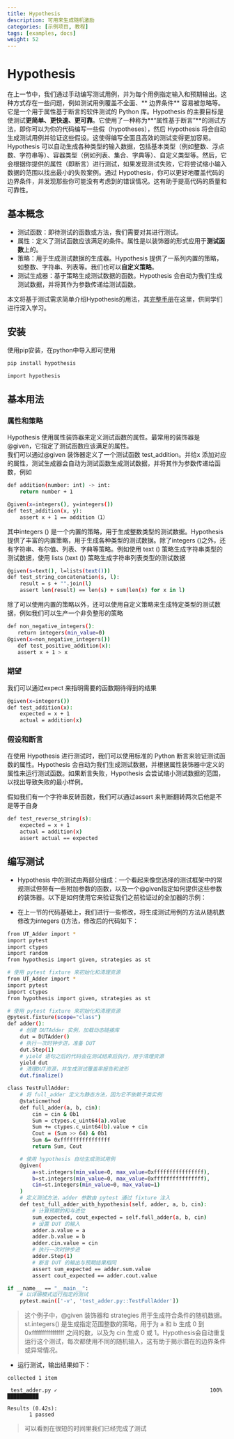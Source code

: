 ```yaml
---
title: Hypothesis
description: 可用来生成随机激励
categories: [示例项目, 教程]
tags: [examples, docs]
weight: 52
---
```



#  Hypothesis
在上一节中，我们通过手动编写测试用例，并为每个用例指定输入和预期输出。这种方式存在一些问题，例如测试用例覆盖不全面、** 边界条件** 容易被忽略等。它是一个用于属性基于断言的软件测试的 Python 库。Hypothesis 的主要目标是使测试**更简单、更快速、更可靠**。它使用了一种称为**“属性基于断言”**的测试方法，即你可以为你的代码编写一些假（hypotheses），然后 Hypothesis 将会自动生成测试用例并验证这些假设。这使得编写全面且高效的测试变得更加容易。Hypothesis 可以自动生成各种类型的输入数据，包括基本类型（例如整数、浮点数、字符串等）、容器类型（例如列表、集合、字典等）、自定义类型等。然后，它会根据你提供的属性（即断言）进行测试，如果发现测试失败，它将尝试缩小输入数据的范围以找出最小的失败案例。通过 Hypothesis，你可以更好地覆盖代码的边界条件，并发现那些你可能没有考虑到的错误情况。这有助于提高代码的质量和可靠性。
## 基本概念
- 测试函数：即待测试的函数或方法，我们需要对其进行测试。
- 属性：定义了测试函数应该满足的条件。属性是以装饰器的形式应用于**测试函数**上的。
- 策略：用于生成测试数据的生成器。Hypothesis 提供了一系列内置的策略，如整数、字符串、列表等。我们也可以**自定义策略**。
- 测试生成器：基于策略生成测试数据的函数。Hypothesis 会自动为我们生成测试数据，并将其作为参数传递给测试函数。

本文将基于测试需求简单介绍Hypothesis的用法，其[完整手册](https://hypothesis.readthedocs.io/en/latest/)在这里，供同学们进行深入学习。
## 安装

使用pip安装，在python中导入即可使用
```bash hl: title:
pip install hypothesis

import hypothesis
```


## 基本用法

### 属性和策略   
Hypothesis 使用属性装饰器来定义测试函数的属性。最常用的装饰器是 @given，它指定了测试函数应该满足的属性。    
我们可以通过@given 装饰器定义了一个测试函数 test_addition。并给x 添加对应的属性，测试生成器会自动为测试函数生成测试数据，并将其作为参数传递给函数，例如
```bash hl: title:
def addition(number: int) -> int:
    return number + 1

@given(x=integers(), y=integers())　　
def test_addition(x, y):　　   
	assert x + 1 == addition（1）
```

其中integers () 是一个内置的策略，用于生成整数类型的测试数据。Hypothesis 提供了丰富的内置策略，用于生成各种类型的测试数据。除了integers ()之外，还有字符串、布尔值、列表、字典等策略。例如使用 text () 策略生成字符串类型的测试数据，使用 lists (text ()) 策略生成字符串列表类型的测试数据
```bash hl: title:
@given(s=text(), l=lists(text()))
def test_string_concatenation(s, l):　　   
	result = s + "".join(l)　　   
	assert len(result) == len(s) + sum(len(x) for x in l)
```

除了可以使用内置的策略以外，还可以使用自定义策略来生成特定类型的测试数据，例如我们可以生产一个非负整形的策略
```bash hl: title:
def non_negative_integers():
　　return integers(min_value=0)
@given(x=non_negative_integers())
　　def test_positive_addition(x):
　　assert x + 1 > x
```

### 期望
我们可以通过expect 来指明需要的函数期待得到的结果
```bash hl: title:
@given(x=integers())
def test_addition(x):
    expected = x + 1
    actual = addition(x)
```
### 假设和断言
在使用 Hypothesis 进行测试时，我们可以使用标准的 Python 断言来验证测试函数的属性。Hypothesis 会自动为我们生成测试数据，并根据属性装饰器中定义的属性来运行测试函数。如果断言失败，Hypothesis 会尝试缩小测试数据的范围，以找出导致失败的最小样例。

假如我们有一个字符串反转函数，我们可以通过assert 来判断翻转两次后他是不是等于自身
```bash hl: title:
def test_reverse_string(s):
    expected = x + 1
    actual = addition(x)
	assert actual == expected
```

## 编写测试

- Hypothesis 中的测试由两部分组成：一个看起来像您选择的测试框架中的常规测试但带有一些附加参数的函数，以及一个@given指定如何提供这些参数的装饰器。以下是如何使用它来验证我们之前验证过的全加器的示例：

- 在上一节的代码基础上，我们进行一些修改，将生成测试用例的方法从随机数修改为integers ()方法，修改后的代码如下：

```bash hl: title:
from UT_Adder import *
import pytest
import ctypes
import random
from hypothesis import given, strategies as st

# 使用 pytest fixture 来初始化和清理资源
from UT_Adder import *
import pytest
import ctypes
from hypothesis import given, strategies as st

# 使用 pytest fixture 来初始化和清理资源
@pytest.fixture(scope="class")
def adder():
    # 创建 DUTAdder 实例，加载动态链接库
    dut = DUTAdder()
    # 执行一次时钟步进，准备 DUT
    dut.Step(1)
    # yield 语句之后的代码会在测试结束后执行，用于清理资源
    yield dut
    # 清理DUT资源，并生成测试覆盖率报告和波形
    dut.finalize()

class TestFullAdder:
    # 将 full_adder 定义为静态方法，因为它不依赖于类实例
    @staticmethod
    def full_adder(a, b, cin):
        cin = cin & 0b1
        Sum = ctypes.c_uint64(a).value
        Sum += ctypes.c_uint64(b).value + cin
        Cout = (Sum >> 64) & 0b1
        Sum &= 0xffffffffffffffff
        return Sum, Cout

    # 使用 hypothesis 自动生成测试用例
    @given(
        a=st.integers(min_value=0, max_value=0xffffffffffffffff),
        b=st.integers(min_value=0, max_value=0xffffffffffffffff),
        cin=st.integers(min_value=0, max_value=1)
    )
    # 定义测试方法，adder 参数由 pytest 通过 fixture 注入
    def test_full_adder_with_hypothesis(self, adder, a, b, cin):
        # 计算预期的和与进位
        sum_expected, cout_expected = self.full_adder(a, b, cin)
        # 设置 DUT 的输入
        adder.a.value = a
        adder.b.value = b
        adder.cin.value = cin
        # 执行一次时钟步进
        adder.Step(1)
        # 断言 DUT 的输出与预期结果相同
        assert sum_expected == adder.sum.value
        assert cout_expected == adder.cout.value

if __name__ == "__main__":
    # 以详细模式运行指定的测试
    pytest.main(['-v', 'test_adder.py::TestFullAdder'])

```
>这个例子中，@given 装饰器和 strategies 用于生成符合条件的随机数据。st.integers() 是生成指定范围整数的策略，用于为 a 和 b 生成 0 到 0xffffffffffffffff 之间的数，以及为 cin 生成 0 或 1。Hypothesis会自动重复运行这个测试，每次都使用不同的随机输入，这有助于揭示潜在的边界条件或异常情况。
- 运行测试，输出结果如下：
```shell
collected 1 item                                                               

 test_adder.py ✓                                                 100% ██████████

Results (0.42s):
       1 passed
```
> 可以看到在很短的时间里我们已经完成了测试